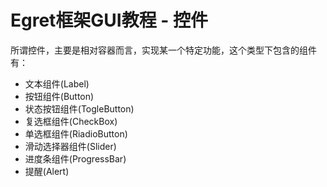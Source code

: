 Egret框架GUI教程 - 控件
===============

所谓控件，主要是相对容器而言，实现某一个特定功能，这个类型下包含的组件有：

* 文本组件(Label)
* 按钮组件(Button)
* 状态按钮组件(TogleButton)
* 复选框组件(CheckBox)
* 单选框组件(RiadioButton)
* 滑动选择器组件(Slider)
* 进度条组件(ProgressBar)
* 提醒(Alert)